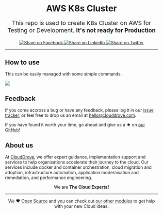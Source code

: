 <h1 align='center'>AWS K8s Cluster</h1><p align='center' style='font-size: 1.2rem;''> This repo is used to create K8s Cluster on AWS for Testing or Development. <b>It's not ready for Production</b>  </p>	<p align='center'>	<a href='https://facebook.com/sharer/sharer.php?u=https://github.com/clouddrove/aws-k8s-cluster'>	  <img title='Share on Facebook' src='https://user-images.githubusercontent.com/50652676/62817743-4f64cb80-bb59-11e9-90c7-b057252ded50.png' />	</a>	<a href='https://www.linkedin.com/shareArticle?mini=true&title=aws+k8s+cluster&url=https://github.com/clouddrove/aws-k8s-cluster'>	  <img title='Share on LinkedIn' src='https://user-images.githubusercontent.com/50652676/62817742-4e339e80-bb59-11e9-87b9-a1f68cae1049.png' />	</a>	<a href='https://twitter.com/intent/tweet/?text=aws+k8s+cluster&url=https://github.com/clouddrove/aws-k8s-cluster'>	  <img title='Share on Twitter' src='https://user-images.githubusercontent.com/50652676/62817740-4c69db00-bb59-11e9-8a79-3580fbbf6d5c.png' />	</a>	</p>	<hr>

## How to use

This can be easily managed with some simple commands.

<img src="https://user-images.githubusercontent.com/50652676/63420368-292a1000-c424-11e9-8fda-0cf623b0104b.png">


## Feedback

If you come accross a bug or have any feedback, please log it in our [issue tracker](https://github.com/clouddrove/aws-k8s-cluster/issues), or feel free to drop us an email at [hello@clouddrove.com](mailto:hello@clouddrove.com).

If you have found it worth your time, go ahead and give us a ★ on [our GitHub](https://github.com/clouddrove/aws-k8s-cluster)!

## About us

At [CloudDrove](https://clouddrove.com), we offer expert guidance, implementation support and services to help organisations accelerate their journey to the cloud. Our services include docker and container orchestration, cloud migration and adoption, infrastructure automation, application modernisation and remediation, and performance engineering.

<p align='center'>We are <b> The Cloud Experts!</b></p><hr /><p align='center'>We ❤️  <a href='https://github.com/clouddrove'>Open Source</a> and you can check out <a href='https://github.com/clouddrove'>our other modules</a> to get help with your new Cloud ideas.</p>
